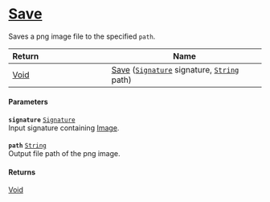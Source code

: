 # [Save](./ImageSaver--Save.md)

Saves a png image file to the specified `path`.

| <span>Return&nbsp;&nbsp;&nbsp;&nbsp;&nbsp;&nbsp;&nbsp;&nbsp;&nbsp;&nbsp;&nbsp;&nbsp;&nbsp;&nbsp;&nbsp;&nbsp;&nbsp;&nbsp;&nbsp;&nbsp;&nbsp;&nbsp;&nbsp;&nbsp;&nbsp;&nbsp;&nbsp;&nbsp;&nbsp;&nbsp;</span> | Name | 
| --- | --- | 
| [Void](https://docs.microsoft.com/en-us/dotnet/api/System.Void) | [Save](./ImageSaver--Save.md) ([`Signature`](./../../Signature.md) signature, [`String`](https://docs.microsoft.com/en-us/dotnet/api/System.String) path) | 


#### Parameters
**`signature`**  [`Signature`](./../../Signature.md)<br>Input signature containing [Image](https://github.com/hargitomi97/sigstat/blob/master/docs/md/SigStat/Common/Features.md).<br><br>**`path`**  [`String`](https://docs.microsoft.com/en-us/dotnet/api/System.String)<br>Output file path of the png image.
#### Returns
[Void](https://docs.microsoft.com/en-us/dotnet/api/System.Void)<br>
